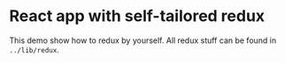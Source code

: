 # React app with self-tailored redux
This demo show how to redux by yourself. All redux stuff can be found in `../lib/redux`.
